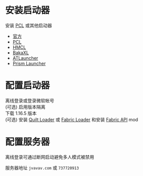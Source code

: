 # 安装启动器

安装 [PCL](https://afdian.net/p/0164034c016c11ebafcb52540025c377) 或其他启动器

- [官方](https://minecraft.net/)
- [PCL](https://afdian.net/p/0164034c016c11ebafcb52540025c377)
- [HMCL](https://hmcl.huangyuhui.net/download/)
- [BakaXL](https://www.bakaxl.com/)
- [ATLauncher](https://atlauncher.com/)
- [Prism Launcher](https://prismlauncher.org/)

# 配置启动器

离线登录或登录微软帐号    
(可选) 启用版本隔离  
下载 1.16.5 版本  
(可选) 安装 [Quilt Loader](https://quiltmc.org/en/) 或 [Fabric Loader](https://fabricmc.net/) 和安装 [Fabric API](https://modrinth.com/mod/fabric-api/version/0.42.0+1.16) mod

# 配置服务器

离线登录可通过断网启动避免多人模式被禁用

服务器地址 `jvavav.com` 或 `737720913`  
